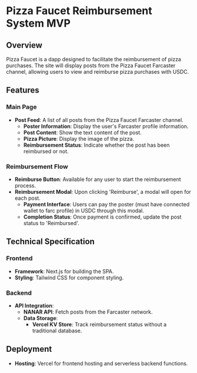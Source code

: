# Pizza Faucet Reimbursement System MVP

## Overview
Pizza Faucet is a dapp designed to facilitate the reimbursement of pizza purchases. The site will display posts from the Pizza Faucet Farcaster channel, allowing users to view and reimburse pizza purchases with USDC.

## Features

### Main Page
- **Post Feed**: A list of all posts from the Pizza Faucet Farcaster channel.
  - **Poster Information**: Display the user's Farcaster profile information.
  - **Post Content**: Show the text content of the post.
  - **Pizza Picture**: Display the image of the pizza.
  - **Reimbursement Status**: Indicate whether the post has been reimbursed or not.
  
### Reimbursement Flow
- **Reimburse Button**: Available for any user to start the reimbursement process.
- **Reimbursement Modal**: Upon clicking 'Reimburse', a modal will open for each post.
  - **Payment Interface**: Users can pay the poster (must have connected wallet to farc profile) in USDC through this modal.
  - **Completion Status**: Once payment is confirmed, update the post status to 'Reimbursed'.

## Technical Specification

### Frontend
- **Framework**: Next.js for building the SPA.
- **Styling**: Tailwind CSS for component styling.

### Backend
- **API Integration**: 
  - **NANAR API**: Fetch posts from the Farcaster network.
  - **Data Storage**: 
    - **Vercel KV Store**: Track reimbursement status without a traditional database.

## Deployment
- **Hosting**: Vercel for frontend hosting and serverless backend functions.
